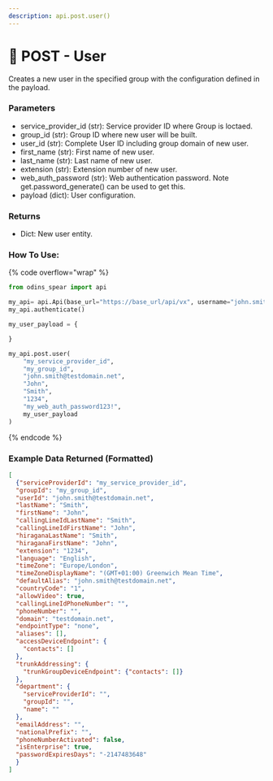 ```yaml
---
description: api.post.user()
---
```


# 📮 POST - User

Creates a new user in the specified group with the configuration defined in the payload.

### Parameters&#x20;

* service_provider_id (str): Service provider ID where Group is loctaed.
* group_id (str): Group ID where new user will be built.
* user_id (str): Complete User ID including group domain of new user.
* first_name (str): First name of new user.
* last_name (str): Last name of new user.
* extension (str): Extension number of new user.
* web_auth_password (str): Web authentication password. Note get.password_generate() can be used to get this.
* payload (dict): User configuration.

### Returns

* Dict: New user entity.

### How To Use:

{% code overflow="wrap" %}
```python
from odins_spear import api

my_api= api.Api(base_url="https://base_url/api/vx", username="john.smith", password="ODIN_INSTANCE_1")
my_api.authenticate()

my_user_payload = {

}

my_api.post.user(
    "my_service_provider_id", 
    "my_group_id", 
    "john.smith@testdomain.net",
    "John", 
    "Smith",
    "1234", 
    "my_web_auth_password123!", 
    my_user_payload
)
```
{% endcode %}

### Example Data Returned (Formatted)

```json
[
  {"serviceProviderId": "my_service_provider_id", 
  "groupId": "my_group_id", 
  "userId": "john.smith@testdomain.net", 
  "lastName": "Smith", 
  "firstName": "John", 
  "callingLineIdLastName": "Smith", 
  "callingLineIdFirstName": "John", 
  "hiraganaLastName": "Smith", 
  "hiraganaFirstName": "John", 
  "extension": "1234", 
  "language": "English", 
  "timeZone": "Europe/London", 
  "timeZoneDisplayName": "(GMT+01:00) Greenwich Mean Time", 
  "defaultAlias": "john.smith@testdomain.net", 
  "countryCode": "1", 
  "allowVideo": true, 
  "callingLineIdPhoneNumber": "", 
  "phoneNumber": "", 
  "domain": "testdomain.net", 
  "endpointType": "none", 
  "aliases": [], 
  "accessDeviceEndpoint": {
    "contacts": []
  },
  "trunkAddressing": {
    "trunkGroupDeviceEndpoint": {"contacts": []}
  },
  "department": {
    "serviceProviderId": "", 
    "groupId": "", 
    "name": ""
  }, 
  "emailAddress": "", 
  "nationalPrefix": "", 
  "phoneNumberActivated": false, 
  "isEnterprise": true, 
  "passwordExpiresDays": "-2147483648"
  }
]

```
